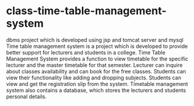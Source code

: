 # class-time-table-management-system
dbms project which is developed using jsp and tomcat server and mysql
Time table management system is a project which is developed to provide better support for lecturers and students in a college. Time Table Management System provides a function to view timetable for the specific lecturer and the master timetable for that semester. Lecturer can inquire about classes availability and can book for the free classes. Students can view their functionality like adding and dropping subjects. Students can view and get the registration slip from the system. Timetable management system also contains a database, which stores the lecturers and students personal details.
